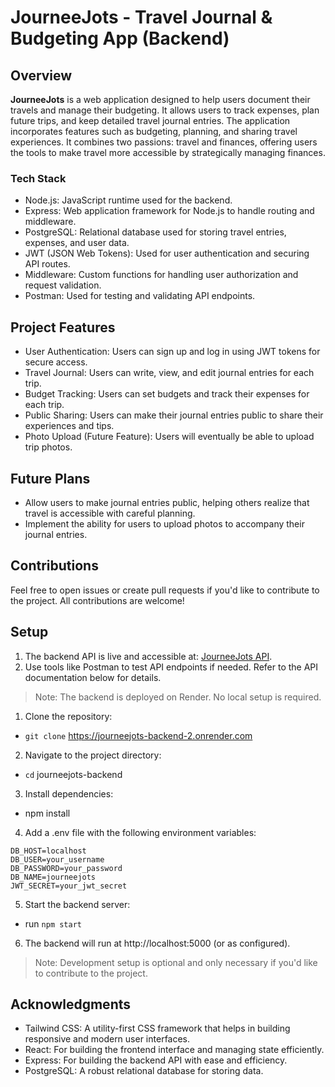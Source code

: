 # JourneeJots - Travel Journal & Budgeting App (Backend)

## Overview

**JourneeJots** is a web application designed to help users document their travels and manage their budgeting. It allows users to track expenses, plan future trips, and keep detailed travel journal entries. The application incorporates features such as budgeting, planning, and sharing travel experiences. It combines two passions: travel and finances, offering users the tools to make travel more accessible by strategically managing finances.

### Tech Stack

- Node.js: JavaScript runtime used for the backend.
- Express: Web application framework for Node.js to handle routing and middleware.
- PostgreSQL: Relational database used for storing travel entries, expenses, and user data.
- JWT (JSON Web Tokens): Used for user authentication and securing API routes.
- Middleware: Custom functions for handling user authorization and request validation.
- Postman: Used for testing and validating API endpoints.

## Project Features

- User Authentication: Users can sign up and log in using JWT tokens for secure access.
- Travel Journal: Users can write, view, and edit journal entries for each trip.
- Budget Tracking: Users can set budgets and track their expenses for each trip.
- Public Sharing: Users can make their journal entries public to share their experiences and tips.
- Photo Upload (Future Feature): Users will eventually be able to upload trip photos.

## Future Plans

- Allow users to make journal entries public, helping others realize that travel is accessible with careful planning.
- Implement the ability for users to upload photos to accompany their journal entries.

## Contributions

Feel free to open issues or create pull requests if you'd like to contribute to the project. All contributions are welcome!

## Setup

1. The backend API is live and accessible at: [JourneeJots API](https://journeejots.netlify.app/trips).
2. Use tools like Postman to test API endpoints if needed. Refer to the API documentation below for details.

> Note: The backend is deployed on Render. No local setup is required.

1. Clone the repository:

- `git clone` https://journeejots-backend-2.onrender.com

2. Navigate to the project directory:

- `cd` journeejots-backend

3. Install dependencies:

- npm install

4. Add a .env file with the following environment variables:

```
DB_HOST=localhost
DB_USER=your_username
DB_PASSWORD=your_password
DB_NAME=journeejots
JWT_SECRET=your_jwt_secret

```

5. Start the backend server:

- run `npm start`

6. The backend will run at http://localhost:5000 (or as configured).

> Note: Development setup is optional and only necessary if you'd like to contribute to the project.

## Acknowledgments

- Tailwind CSS: A utility-first CSS framework that helps in building responsive and modern user interfaces.
- React: For building the frontend interface and managing state efficiently.
- Express: For building the backend API with ease and efficiency.
- PostgreSQL: A robust relational database for storing data.
